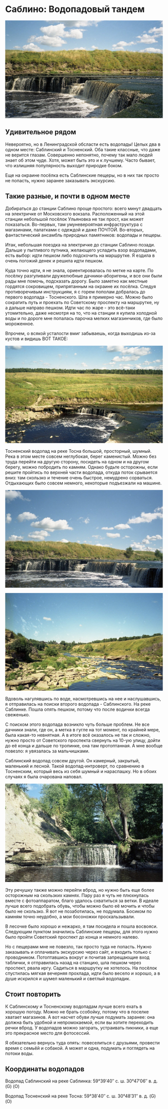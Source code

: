 # Саблино: Водопадовый тандем

[![Саблино: Водопадовый тандем](photos/01.jpg)](photos/01.jpg)

## Удивительное рядом

Невероятно, но в Ленинградской обсласти есть водопады! Целых два в одном месте: Саблинский и Тосненский. Оба такие классные, что даже не верится глазам. Совершенно непонятно, почему так мало людей знает об этом чуде. Хотя, может быть это и к лучшему. Часто бывает, что излишняя популярность выходит природке боком.

Еще на окраине посёлка есть Саблинские пещеры, но в них так просто не попасть, нужно заранее заказывать экскурсию.

## Такие разные, и почти в одном месте

Добираться до станции Саблино проще простого: всего минут двадцать на электричке от Московского вокзала. Расположенный на этой станции небольшой посёлок Ульяновка не так прост, как может показаться. Во-первых, там умуневероятная инфраструктура с магазинами, палатками с одеждой и даже ПОЧТОЙ. Во-вторых, фантастический ансамбль природных памятников: водопады и пещеры.

Итак, небольшая поездка на электричке до станции Саблино позади. Дальше у пытливого путника, желающего усладить взор водопадами, есть выбор: идти пешком либо подскочить на маршрутке. Я ездила в очень погожий денек и решила идти пешком.

Куда точно идти, я не знала, ориентировалась по метке на карте. По посёлку разгуливали дружелюбные дачники-аборигены, и все они были рады мне помочь, подсказать дорогу. Было заметно как местные гордятся сокровищем, припрятанным на окраине их посёлка. Следуя противоречивым инструкциям, я с горем пополам добралась до первого водопада - Тосненского. Шла я примерно час. Можно было сократить путь и проехать по Советскому проспекту на маршрутке, ну а дальше направо пешком. Идти час по жаре - это всё-таки утомительно, даже несмотря на то, что на станции я купила холодной воды и по дороге мне попалась парочка мелких магазинчиков, где было мороженное.

Впрочем, о всякой усталости вмиг забываешь, когда выходишь из-за кустов и видишь ВОТ ТАКОЕ:

[![Саблино: Водопадовый тандем](photos/02.jpg)](photos/02.jpg)

Тосненский водопад на реке Тосна большой, просторный, шумный. Река в этом месте совсем неглубокая, берег каменистый. Можно без труда перейти на другую сторону, посидеть на одном и на другом берегу, можно побродить по камням. Однако будьте осторожны, если решите пройтись по верхней части водопада, откуда поток срывается вниз: там скользко и течение очень быстрое, немудрено сорваться. Отдыхающих было совсем немного, некоторые подъезжали на машине.

[![Саблино: Водопадовый тандем](photos/03.jpg)](photos/03.jpg)

[![Саблино: Водопадовый тандем](photos/04.jpg)](photos/04.jpg)

Вдоволь нагулявшись по воде, насмотревшись на нее и наслушавшись, я отправилась на поиски второго водопада - Саблинского. На реке Саблинке. Пошла опять пешком, потому что после водички всегда свеженько.

С поиском этого водопада возникло чуть больше проблем. Не все дачники знали, где он, а метка в гугле на тот момент, по крайней мере, была какая-то невнятная. А в итоге всё оказалось не так и сложно, нужно просто от Советского проспекта свернуть на 10-ую улицу, дойти до её конца и дальше по тропинке, она там протоптанная. А мне вообще повезло: я увязалась за мальчишками.

Саблинский водопад совсем другой. Он камерный, закрытый, маленький и лесной. Такой водопад-интроверт, по сравнению в Тосненским, который весь из себя шумный и нараспашку. Но в обоих случаях я была очарована наповал.

[![Саблино: Водопадовый тандем](photos/05.jpg)](photos/05.jpg)

Эту речушку также можно перейти вброд, но нужно быть еще более осторожным на скользких камнях. Пару раз я чуть не плюхнулась вместе с фотоаппаратом, благо удалось схватиться за ветки. В идеале лучше всего подобрать обувь, чтобы можно было её мочить и чтобы было не скользко. Я вот не позаботилась, не подумала. Босиком по камням точно неудобно, а мои босоножки проскальзывали.

В лесочке было хорошо и нежарко, я там посидела и пошла восвояси. Следующим пунктом значились Саблинские пещеры, для этого нужно было пройти Советский проспект до конца и немного налево.

Но с пещерами мне не повезло, так просто туда не попасть. Нужно заказывать и оплачивать экскурсию через сайт, и входить только с проводником. Потоптавшись вокруг и почитав запрещающие вход таблички, я отправилась назад на станцию, шла пешком через проспект, рвала иргу. Садиться в маршрутку не хотелось. На посёлок спустилась мягкая вечерняя прохлада, идти было весело и хорошо, а в душе искрился и шумел маленький и светлый водопадик.

## Стоит повторить

К Саблинскому и Тосненскому водопадам лучше всего ехать в хорошую погоду. Можно не брать ссобойку, потому что в поселке хватает магазинов. А вот насчет обуви лучше подумать заранее: она должна быть удобной и непромокаемой, если вы хотите переходить речки вброд. У водопадов можно загорать, устраивать пикники, а еще это прекрасное место для фотосессий.

Я обязательно вернусь туда опять: повеселиться с друзьями, провести время с семьёй и собакой. А может и одна, подумать и поглядеть на потоки воды.

## Координаты водопадов

Водопад Саблинский на реке Саблинка: 59°39′40″ с. ш. 30°47′06″ в. д. (G) (O)

Водопад Тосненский на реке Тосна: 59°38′40″ с. ш. 30°48′31″ в. д. (G) (O)